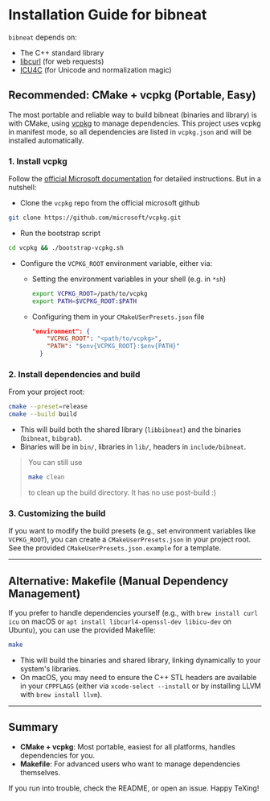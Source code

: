 # Installation Guide for bibneat

`bibneat` depends on:

- The C++ standard library
- [libcurl](https://curl.se/libcurl/) (for web requests)
- [ICU4C](https://icu.unicode.org/) (for Unicode and normalization magic)

## Recommended: CMake + vcpkg (Portable, Easy)

The most portable and reliable way to build bibneat (binaries and library) is with CMake, using [vcpkg](https://github.com/microsoft/vcpkg) to manage dependencies. This project uses vcpkg in manifest mode, so all dependencies are listed in `vcpkg.json` and will be installed automatically.

### 1. Install vcpkg

Follow the [official Microsoft documentation](https://learn.microsoft.com/en-us/vcpkg/get_started/get-started?pivots=shell-bash) for detailed instructions. But in a nutshell:

- Clone the `vcpkg` repo from the official microsoft github

```bash
git clone https://github.com/microsoft/vcpkg.git
```

- Run the bootstrap script

```bash
cd vcpkg && ./bootstrap-vcpkg.sh
```

- Configure the `VCPKG_ROOT` environment variable, either via:
  - Setting the environment variables in your shell (e.g. in `*sh`)

    ```bash
    export VCPKG_ROOT=/path/to/vcpkg
    export PATH=$VCPKG_ROOT:$PATH
    ```

  - Configuring them in your `CMakeUSerPresets.json` file

    ```json
    "environment": {
        "VCPKG_ROOT": "<path/to/vcpkg>",
        "PATH": "$env{VCPKG_ROOT}:$env{PATH}"
      }
    ```

### 2. Install dependencies and build

From your project root:

```bash
cmake --preset=release
cmake --build build
```

- This will build both the shared library (`libbibneat`) and the binaries (`bibneat`, `bibgrab`).
- Binaries will be in `bin/`, libraries in `lib/`, headers in `include/bibneat`.

> You can still use
>
> ```bash
> make clean
> ```
>
> to clean up the build directory. It has no use post-build :)

### 3. Customizing the build

If you want to modify the build presets (e.g., set environment variables like `VCPKG_ROOT`), you can create a `CMakeUserPresets.json` in your project root. See the provided `CMakeUserPresets.json.example` for a template.

---

## Alternative: Makefile (Manual Dependency Management)

If you prefer to handle dependencies yourself (e.g., with `brew install curl icu` on macOS or `apt install libcurl4-openssl-dev libicu-dev` on Ubuntu), you can use the provided Makefile:

```bash
make
```

- This will build the binaries and shared library, linking dynamically to your system's libraries.
- On macOS, you may need to ensure the C++ STL headers are available in your `CPPFLAGS` (either via `xcode-select --install` or by installing LLVM with `brew install llvm`).

---

## Summary

- **CMake + vcpkg**: Most portable, easiest for all platforms, handles dependencies for you.
- **Makefile**: For advanced users who want to manage dependencies themselves.

If you run into trouble, check the README, or open an issue. Happy TeXing!
